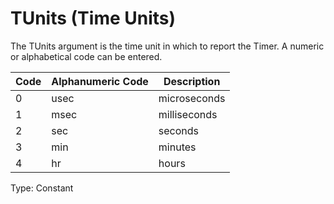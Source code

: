 # TUnits (Time Units)

The TUnits argument is the time unit in which to report the Timer. A numeric or alphabetical code can be entered.

| Code | Alphanumeric Code | Description  |
| ---- | ----------------- | ------------ |
| 0    | usec              | microseconds |
| 1    | msec              | milliseconds |
| 2    | sec               | seconds      |
| 3    | min               | minutes      |
| 4    | hr                | hours        |

Type: Constant
